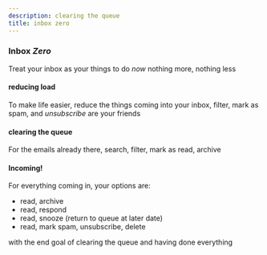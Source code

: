 ```yaml
---
description: clearing the queue
title: inbox zero
---
```

### Inbox _Zero_

Treat your inbox as your things to do _now_
nothing more, nothing less

#### reducing load

To make life easier,
reduce the things coming into your inbox,
filter, mark as spam, and _unsubscribe_ are your friends

#### clearing the queue

For the emails already there,
search, filter, mark as read, archive

#### Incoming!

For everything coming in,
your options are:

- read, archive
- read, respond
- read, snooze (return to queue at later date)
- read, mark spam, unsubscribe, delete

with the end goal of clearing the queue and having done everything
